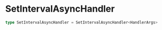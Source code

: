 # SetIntervalAsyncHandler



```typescript
type SetIntervalAsyncHandler = SetIntervalAsyncHandler<HandlerArgs>
```

